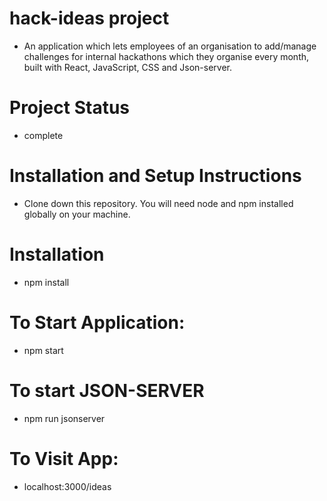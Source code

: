 # hack-ideas project

- An application which lets employees of an organisation to add/manage challenges for internal hackathons which they organise every month, built with React, JavaScript, CSS and Json-server.

# Project Status

- complete

# Installation and Setup Instructions

- Clone down this repository. You will need node and npm installed globally on your machine.

# Installation

- npm install

# To Start Application:

- npm start

# To start JSON-SERVER

- npm run jsonserver

# To Visit App:

- localhost:3000/ideas
